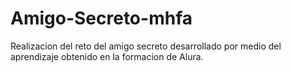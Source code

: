 # Amigo-Secreto-mhfa
Realizacion del reto del amigo secreto desarrollado por medio del aprendizaje obtenido en la formacion de Alura. 
